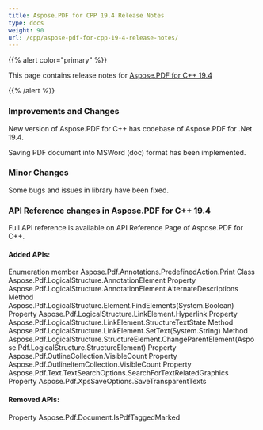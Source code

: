```yaml
---
title: Aspose.PDF for CPP 19.4 Release Notes
type: docs
weight: 90
url: /cpp/aspose-pdf-for-cpp-19-4-release-notes/
---
```


{{% alert color="primary" %}} 

This page contains release notes for [Aspose.PDF for C++ 19.4](https://www.nuget.org/packages/Aspose.PDF.CPP/19.4.0)

{{% /alert %}} 
### **Improvements and Changes**
New version of Aspose.PDF for C++ has codebase of Aspose.PDF for .Net 19.4.

Saving PDF document into MSWord (doc) format has been implemented.
### **Minor Changes**
Some bugs and issues in library have been fixed.
### **API Reference changes in Aspose.PDF for C++ 19.4**
Full API reference is available on API Reference Page of Aspose.PDF for C++.
#### **Added APIs:**
Enumeration member Aspose.Pdf.Annotations.PredefinedAction.Print
Class Aspose.Pdf.LogicalStructure.AnnotationElement
Property Aspose.Pdf.LogicalStructure.AnnotationElement.AlternateDescriptions
Method Aspose.Pdf.LogicalStructure.Element.FindElements<T>(System.Boolean)
Property Aspose.Pdf.LogicalStructure.LinkElement.Hyperlink
Property Aspose.Pdf.LogicalStructure.LinkElement.StructureTextState
Method Aspose.Pdf.LogicalStructure.LinkElement.SetText(System.String)
Method Aspose.Pdf.LogicalStructure.StructureElement.ChangeParentElement(Aspose.Pdf.LogicalStructure.StructureElement)
Property Aspose.Pdf.OutlineCollection.VisibleCount
Property Aspose.Pdf.OutlineItemCollection.VisibleCount
Property Aspose.Pdf.Text.TextSearchOptions.SearchForTextRelatedGraphics
Property Aspose.Pdf.XpsSaveOptions.SaveTransparentTexts
#### **Removed APIs:**
Property Aspose.Pdf.Document.IsPdfTaggedMarked
